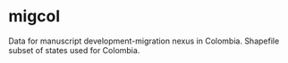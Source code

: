 # migcol
Data for manuscript development-migration nexus in Colombia.
Shapefile subset of states used for Colombia.
